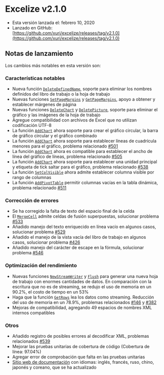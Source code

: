 # Excelize v2.1.0

* Esta versión lanzada el: febrero 10, 2020
* Lanzado en GitHub: [https://github.com/xuri/excelize/releases/tag/v2.1.0](https://github.com/xuri/excelize/releases/tag/v2.1.0)

## Notas de lanzamiento

Los cambios más notables en esta versión son:

### Características notables

* Nueva función [`DeleteDefinedName`](https://pkg.go.dev/github.com/360EntSecGroup-Skylar/excelize/v2@v2.1.0#File.DeleteDefinedName), soporte para eliminar los nombres definidos del libro de trabajo o la hoja de trabajo
* Nuevas funciones [`SetPageMargins`](https://pkg.go.dev/github.com/360EntSecGroup-Skylar/excelize/v2@v2.1.0#File.SetPageMargins) y [`GetPageMargins`](https://pkg.go.dev/github.com/360EntSecGroup-Skylar/excelize/v2@v2.1.0#File.GetPageMargins), apoyo a obtener y establecer márgenes de página
* Nuevas funciones [`DeleteChart`](https://pkg.go.dev/github.com/360EntSecGroup-Skylar/excelize/v2@v2.1.0#File.DeleteChart) y [`DeletePicture`](https://pkg.go.dev/github.com/360EntSecGroup-Skylar/excelize/v2@v2.1.0#File.DeletePicture), soporte para eliminar el gráfico y las imágenes de la hoja de trabajo
* Agregue compatibilidad con archivos de Excel que no utilizan codificación UTF-8
* La función [`AddChart`](https://pkg.go.dev/github.com/360EntSecGroup-Skylar/excelize/v2@v2.1.0#File.AddChart) ahora soporte para crear el gráfico circular, la barra de gráfico circular y el gráfico combinado
* La función [`AddChart`](https://pkg.go.dev/github.com/360EntSecGroup-Skylar/excelize/v2@v2.1.0#File.AddChart) ahora soporte para establecer líneas de cuadrícula menores para el gráfico, problema relacionado [#501](https://github.com/xuri/excelize/issues/501)
* La función [`AddChart`](https://pkg.go.dev/github.com/360EntSecGroup-Skylar/excelize/v2@v2.1.0#File.AddChart) ahora es compatible para establecer el ancho de línea del gráfico de líneas, problema relacionado [#505](https://github.com/xuri/excelize/issues/505)
* La función [`AddChart`](https://pkg.go.dev/github.com/360EntSecGroup-Skylar/excelize/v2@v2.1.0#File.AddChart) ahora soporte para establecer una unidad principal y etiqueta de tick saltar para el gráfico, problema relacionado [#538](https://github.com/xuri/excelize/issues/538)
* La función [`SetColVisible`](https://pkg.go.dev/github.com/360EntSecGroup-Skylar/excelize/v2@v2.1.0#File.SetColVisible) ahora admite establecer columna visible por rango de columnas
* La función [`AddPivotTable`](https://pkg.go.dev/github.com/360EntSecGroup-Skylar/excelize/v2@v2.1.0#File.AddPivotTable) permitir columnas vacías en la tabla dinámica, problema relacionado [#511](https://github.com/xuri/excelize/issues/511)

### Corrección de errores

* Se ha corregido la falta de texto del espacio final de la celda
* El [`MergeCell`](https://pkg.go.dev/github.com/360EntSecGroup-Skylar/excelize/v2@v2.1.0#File.MergeCell) admite celdas de fusión superpuestas, solucionar problema [#533](https://github.com/xuri/excelize/issues/533)
* Añadido manejo del texto enriquecido en línea vacío en algunos casos, solucionar problema [#529](https://github.com/xuri/excelize/issues/529)
* Añadido el manejo de la vista vacía del libro de trabajo en algunos casos, solucionar problema [#426](https://github.com/xuri/excelize/issues/426)
* Añadido manejo del carácter de escape en la fórmula, solucionar problema [#546](https://github.com/xuri/excelize/issues/546)

### Optimización del rendimiento

* Nuevas funciones [`NewStreamWriter`](https://pkg.go.dev/github.com/360EntSecGroup-Skylar/excelize/v2@v2.1.0#File.NewStreamWriter) y [`Flush`](https://pkg.go.dev/github.com/360EntSecGroup-Skylar/excelize/v2@v2.1.0#StreamWriter.Flush) para generar una nueva hoja de trabajo con enormes cantidades de datos. En comparación con la escritura que no es de streaming, se redujo el uso de memoria en un 90.2%, el costo de tiempo en un 53%
* Haga que la función [`GetRows`](https://pkg.go.dev/github.com/360EntSecGroup-Skylar/excelize/v2@v2.1.0#File.GetRows) lea los datos como streaming. Reducción del uso de memoria en un 78.9%, problemas relacionados [#146](https://github.com/xuri/excelize/issues/146) y [#382](https://github.com/xuri/excelize/issues/382)
* Mejoras de compatibilidad, agregando 49 espacios de nombres XML internos compatibles

### Otros

* Añadido registro de posibles errores al decodificar XML, problemas relacionados [#539](https://github.com/xuri/excelize/issues/539)
* Mejorar las pruebas unitarias de cobertura de código (Cobertura de línea: 97.04%)
* Agregar error de comprobación que falta en las pruebas unitarias
* [Sitio web de documentación](https://xuri.me/excelize) con idiomas: inglés, francés, ruso, chino, japonés y coreano, que se ha actualizado
